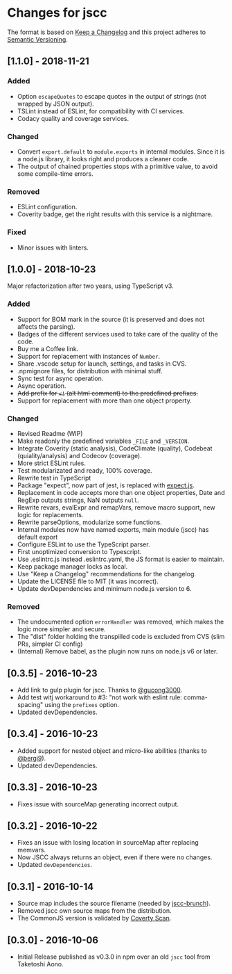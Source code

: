 # Changes for jscc

The format is based on [Keep a Changelog](https://keepachangelog.com/en/1.0.0/) and this project adheres to [Semantic Versioning](https://semver.org/spec/v2.0.0.html).

## \[1.1.0] - 2018-11-21

### Added

- Option `escapeQuotes` to escape quotes in the output of strings (not wrapped by JSON output).
- TSLint instead of ESLint, for compatibility with CI services.
- Codacy quality and coverage services.

### Changed

- Convert `export.default` to `module.exports` in internal modules. Since it is a node.js library, it looks right and produces a cleaner code.
- The output of chained properties stops with a primitive value, to avoid some compile-time errors.

### Removed

- ESLint configuration.
- Coverity badge, get the right results with this service is a nightmare.

### Fixed

- Minor issues with linters.

## \[1.0.0] - 2018-10-23

Major refactorization after two years, using TypeScript v3.

### Added

- Support for BOM mark in the source (it is preserved and does not affects the parsing).
- Badges of the different services used to take care of the quality of the code.
- Buy me a Coffee link.
- Support for replacement with instances of `Number`.
- Share .vscode setup for launch, settings, and tasks in CVS.
- .npmignore files, for distribution with minimal stuff.
- Sync test for async operation.
- Async operation.
- ~~Add prefix for `<!` (alt html comment) to the predefined prefixes.~~
- Support for replacement with more than one object property.

### Changed

- Revised Readme (WIP)
- Make readonly the predefined variables `_FILE` and `_VERSION`.
- Integrate Coverity (static analysis), CodeClimate (quality), Codebeat (quiality/analysis) and Codecov (coverage).
- More strict ESLint rules.
- Test modularizated and ready, 100% coverage.
- Rewrite test in TypeScript
- Package "expect", now part of jest, is replaced with [expect.js](https://github.com/Automattic/expect.js).
- Replacement in code accepts more than one object properties, Date and RegExp outputs strings, NaN outputs `null`.
- Rewrite revars, evalExpr and remapVars, remove macro support, new logic for replacements.
- Rewrite parseOptions, modularize some functions.
- Internal modules now have named exports, main module (jscc) has default export
- Configure ESLint to use the TypeScript parser.
- First unoptimized conversion to Typescript.
- Use .eslintrc.js instead .eslintrc.yaml, the JS format is easier to maintain.
- Keep package manager locks as local.
- Use "Keep a Changelog" recommendations for the changelog.
- Update the LICENSE file to MIT (it was incorrect).
- Update devDependencies and minimum node.js version to 6.

### Removed

- The undocumented option `errorHandler` was removed, which makes the logic more simpler and secure.
- The "dist" folder holding the transpilled code is excluded from CVS (slim PRs, simpler CI config)
- (Internal) Remove babel, as the plugin now runs on node.js v6 or later.

## \[0.3.5] - 2016-10-23

- Add link to gulp plugin for jscc. Thanks to [@gucong3000](https://github.com/gucong3000).
- Add test witj workaround to #3: "not work with eslint rule: comma-spacing" using the `prefixes` option.
- Updated devDependencies.

## \[0.3.4] - 2016-10-23

- Added support for nested object and micro-like abilities (thanks to [@bergi9](https://github.com/bergi9)).
- Updated devDependencies.

## \[0.3.3] - 2016-10-23

- Fixes issue with sourceMap generating incorrect output.

## \[0.3.2] - 2016-10-22

- Fixes an issue with losing location in sourceMap after replacing memvars.
- Now JSCC always returns an object, even if there were no changes.
- Updated `devDependencies`.

## \[0.3.1] - 2016-10-14

- Source map includes the source filename (needed by [jscc-brunch](https://www.npmjs.com/package/jscc-brunch)).
- Removed jscc own source maps from the distribution.
- The CommonJS version is validated by [Coverty Scan](https://scan.coverity.com/projects/amarcruz-jscc).

## \[0.3.0] - 2016-10-06

- Initial Release published as v0.3.0 in npm over an old `jscc` tool from Taketoshi Aono.
